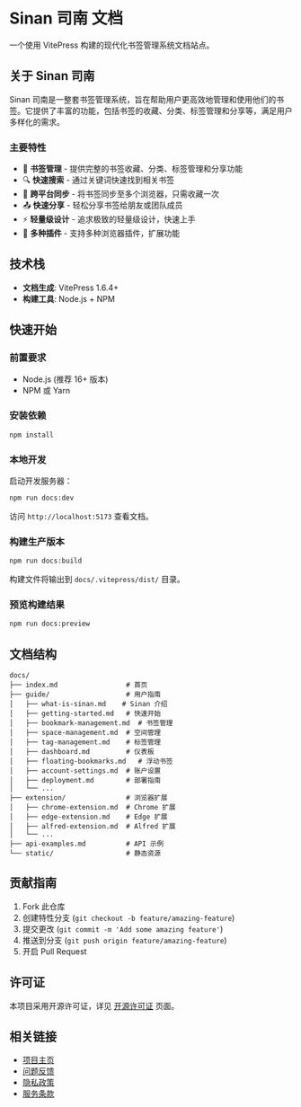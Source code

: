 # Sinan 司南 文档

一个使用 VitePress 构建的现代化书签管理系统文档站点。

## 关于 Sinan 司南

Sinan 司南是一整套书签管理系统，旨在帮助用户更高效地管理和使用他们的书签。它提供了丰富的功能，包括书签的收藏、分类、标签管理和分享等，满足用户多样化的需求。

### 主要特性

- 🔖 **书签管理** - 提供完整的书签收藏、分类、标签管理和分享功能
- 🔍 **快速搜索** - 通过关键词快速找到相关书签
- 🔄 **跨平台同步** - 将书签同步至多个浏览器，只需收藏一次
- 📤 **快速分享** - 轻松分享书签给朋友或团队成员
- ⚡ **轻量级设计** - 追求极致的轻量级设计，快速上手
- 🔌 **多种插件** - 支持多种浏览器插件，扩展功能

## 技术栈

- **文档生成**: VitePress 1.6.4+
- **构建工具**: Node.js + NPM

## 快速开始

### 前置要求

- Node.js (推荐 16+ 版本)
- NPM 或 Yarn

### 安装依赖

```bash
npm install
```

### 本地开发

启动开发服务器：

```bash
npm run docs:dev
```

访问 `http://localhost:5173` 查看文档。

### 构建生产版本

```bash
npm run docs:build
```

构建文件将输出到 `docs/.vitepress/dist/` 目录。

### 预览构建结果

```bash
npm run docs:preview
```

## 文档结构

```
docs/
├── index.md                 # 首页
├── guide/                   # 用户指南
│   ├── what-is-sinan.md    # Sinan 介绍
│   ├── getting-started.md   # 快速开始
│   ├── bookmark-management.md  # 书签管理
│   ├── space-management.md  # 空间管理
│   ├── tag-management.md    # 标签管理
│   ├── dashboard.md         # 仪表板
│   ├── floating-bookmarks.md   # 浮动书签
│   ├── account-settings.md  # 账户设置
│   ├── deployment.md        # 部署指南
│   └── ...
├── extension/               # 浏览器扩展
│   ├── chrome-extension.md  # Chrome 扩展
│   ├── edge-extension.md    # Edge 扩展
│   ├── alfred-extension.md  # Alfred 扩展
│   └── ...
├── api-examples.md          # API 示例
└── static/                  # 静态资源
```

## 贡献指南

1. Fork 此仓库
2. 创建特性分支 (`git checkout -b feature/amazing-feature`)
3. 提交更改 (`git commit -m 'Add some amazing feature'`)
4. 推送到分支 (`git push origin feature/amazing-feature`)
5. 开启 Pull Request

## 许可证

本项目采用开源许可证，详见 [开源许可证](/guide/open-source-license) 页面。

## 相关链接

- [项目主页](https://github.com)
- [问题反馈](https://github.com/issues)
- [隐私政策](/guide/privacy-policy)
- [服务条款](/guide/terms-of-service)
